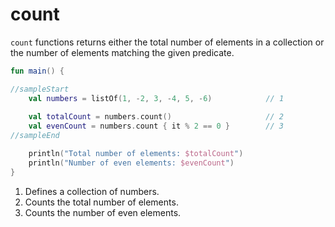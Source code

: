 # count

`count` functions returns either the total number of elements in a collection or the number of elements matching the
given predicate.

```kotlin
fun main() {

//sampleStart
    val numbers = listOf(1, -2, 3, -4, 5, -6)            // 1
    
    val totalCount = numbers.count()                     // 2
    val evenCount = numbers.count { it % 2 == 0 }        // 3
//sampleEnd

    println("Total number of elements: $totalCount")
    println("Number of even elements: $evenCount")
}
```

1. Defines a collection of numbers.
2. Counts the total number of elements.
3. Counts the number of even elements.
